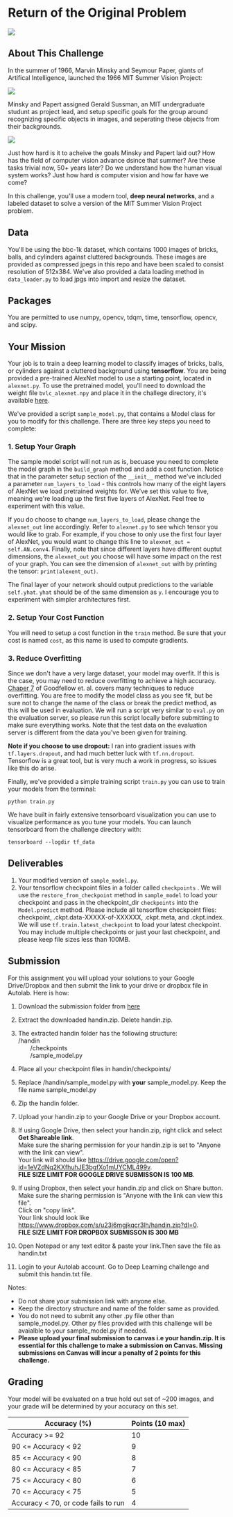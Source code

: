 # Return of the Original Problem


![](../videos/bbc1k.gif)

## About This Challenge

In the summer of 1966, Marvin Minsky and Seymour Paper, giants of Artifical Intelligence, launched the 1966 MIT Summer Vision Project: 

![](../graphics/summer_project_abstract-01.png)

Minsky and Papert assigned Gerald Sussman, an MIT undergraduate studunt as project lead, and setup specific goals for the group around recognizing specific objects in images, and seperating these objects from their backgrounds. 

![](../graphics/summer_project_goals-01.png)

Just how hard is it to acheive the goals Minsky and Papert laid out? How has the field of computer vision advance dsince that summer? Are these tasks trivial now, 50+ years later? Do we understand how the human visual system works? Just how hard *is* computer vision and how far have we come?

In this challenge, you'll use a modern tool, **deep neural networks**, and a labeled dataset to solve a version of the MIT Summer Vision Project problem.  


## Data
You'll be using the bbc-1k dataset, which contains 1000 images of bricks, balls, and cylinders against cluttered backgrounds. These images are provided as compressed jpegs in this repo and have been scaled to consist resolution of 512x384. We've also provided a data loading method in `data_loader.py` to load jpgs into import and resize the dataset. 

## Packages
You are permitted to use numpy, opencv, tdqm, time, tensorflow, opencv, and scipy.

## Your Mission 

Your job is to train a deep learning model to classify images of bricks, balls, or cylinders against a cluttered background using **tensorflow**. You are being provided a pre-trained AlexNet model to use a starting point, located in `alexnet.py`. To use the pretrained model, you'll need to download the weight file `bvlc_alexnet.npy` and place it in the challege directory, it's available [here](http://www.cs.toronto.edu/~guerzhoy/tf_alexnet/). 

We've provided a script `sample_model.py`, that contains a Model class for you to modify for this challenge. There are three key steps you need to complete: 

### 1. Setup Your Graph

The sample model script will not run as is, becuase you need to complete the model graph in the `build_graph` method and add a cost function. Notice that in the parameter setup section of the `__init__` method we've included a parameter `num_layers_to_load` - this controls how many of the eight layers of AlexNet we load pretrained weights for. We've set this value to five, meaning we're loading up the first five layers of AlexNet. Feel free to experiment with this value. 

If you do choose to change `num_layers_to_load`, please change the `alexnet_out` line accordingly. Refer to `alexnet.py` to see which tensor you would like to grab. For example, if you chose to only use the first four layer of AlexNet, you would want to change this line to  `alexnet_out = self.AN.conv4`. Finally, note that since different layers have different ouptut dimensions, the `alexnet_out` you choose will have some impact on the rest of your graph. You can see the dimension of `alexnet_out` with by printing the tensor: `print(alexent_out)`. 

The final layer of your network should output predictions to the variable `self.yhat`. `yhat` should be of the same dimension as `y`. I encourage you to experiment with simpler architectures first.  

### 2. Setup Your Cost Function 

You will need to setup a cost function in the `train` method. Be sure that your cost is named `cost`, as this name is used to compute gradients. 

### 3. Reduce Overfitting

Since we don't have a very large dataset, your model may overfit. If this is the case, you may need to reduce overfitting to achieve a high accuracy. [Chaper 7](https://www.deeplearningbook.org/contents/regularization.html) of Goodfellow et. al. covers many techniques to reduce overfitting. You are free to modify the model class as you see fit, but be sure not to change the name of the class or break the predict method, as this will be used in evaluation. We will run a script very similar to `eval.py` on the evaluation server, so please run this script locally before submitting to make sure everything works. Note that the test data on the evaluation server is different from the data you've been given for training. 

**Note if you choose to use dropout:** I ran into gradient issues with `tf.layers.dropout`, and had much better luck with `tf.nn.dropout`. Tensorflow is a great tool, but is very much a work in progress, so issues like this do arise. 


Finally, we've provided a simple training script `train.py` you can use to train your models from the terminal:

```
python train.py
```

We have built in fairly extensive tensorboard visualization you can use to visualize performance as you tune your models. You can launch tensorboard from the challenge directory with:

```
tensorboard --logdir tf_data
```


## Deliverables

1. Your modified version of `sample_model.py`. 
2. Your tensorflow checkpoint files in a folder called `checkpoints` . We will use the `restore_from_checkpoint` method in `sample_model` to load your checkpoint and pass in the checkpoint_dir `checkpoints` into the `Model.predict` method. Please include all tensorflow checkpoint files: checkpoint, .ckpt.data-XXXXX-of-XXXXXX, .ckpt.meta, and .ckpt.index. We will use `tf.train.latest_checkpoint` to load your latest checkpoint. You may include multiple checkpoints or just your last checkpoint, and please keep file sizes less than 100MB. 

## Submission

For this assignment you will upload your solutions to your Google Drive/Dropbox and then submit the link to your drive or dropbox file in Autolab. Here is how:
1. Download the submission folder from [here](https://drive.google.com/open?id=1eVZdNq2KXfhuhJE3bgfXo1mUYCML499v)
2. Extract the downloaded handin.zip. Delete handin.zip.
3. The extracted handin folder has the following structure:  
   /handin  
   &nbsp;&nbsp;&nbsp;&nbsp;&nbsp;&nbsp; /checkpoints   
   &nbsp;&nbsp;&nbsp;&nbsp;&nbsp;&nbsp; /sample_model.py  
    
4. Place all your checkpoint files in handin/checkpoints/
5. Replace /handin/sample_model.py with **your** sample_model.py. Keep the file name sample_model.py
6. Zip the handin folder.
7. Upload your handin.zip to your Google Drive or your Dropbox account.
8. If using Google Drive, then select your handin.zip, right click and select **Get Shareable link**.  
   Make sure the sharing permission for your handin.zip is set to "Anyone with the link can view".  
   Your link will should like https://drive.google.com/open?id=1eVZdNq2KXfhuhJE3bgfXo1mUYCML499v.   
   **FILE SIZE LIMIT FOR GOOGLE DRIVE SUBMISSON IS 100 MB**. 
9. If using Dropbox, then select your handin.zip and click on Share button.  
   Make sure the sharing permission is "Anyone with the link can view this file".  
   Click on "copy link".  
   Your link should look like https://www.dropbox.com/s/u23i6mgjkqcr3lh/handin.zip?dl=0.  
   **FILE SIZE LIMIT FOR DROPBOX SUBMISSON IS 300 MB**
10. Open Notepad or any text editor & paste your link.Then save the file as handin.txt
11. Login to your Autolab account. Go to Deep Learning challenge and submit this handin.txt file.

Notes:  
  * Do not share your submission link with anyone else.   
  * Keep the directory structure and name of the folder same as provided.  
  * You do not need to submit any other .py file other than sample_model.py. Other py files provided with this challenge will be avaialble to your sample_model.py if needed.  
  * **Please upload your final submission to canvas i.e your handin.zip. It is essential for this challenge to make a submission on Canvas. Missing submissions on Canvas will incur a penalty of 2 points for this challenge.**


## Grading
Your model will be evaluated on a true hold out set of ~200 images, and your grade will be determined by your accuracy on this set. 

| Accuracy (%) | Points (10 max)  | 
| ------------- | ------------- | 
| Accuracy >= 92     | 10  | 
| 90 <= Accuracy < 92 | 9  |  
| 85 <= Accuracy < 90 | 8  |   
| 80 <= Accuracy < 85 | 7  |   
| 75 <= Accuracy < 80 | 6  |   
| 70 <= Accuracy < 75 | 5  |  
| Accuracy < 70, or code fails to run | 4  |  

